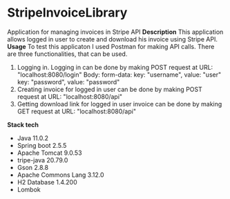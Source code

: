 # StripeInvoiceLibrary
Application for managing invoices in Stripe API
**Description**
This application allows logged in user to create and download his invoice using Stripe API.
**Usage**
To test this applicaton I used Postman for making API calls. There are three functionalities, that can be used.
  1. Logging in. Logging in can be done by making POST request at 
    URL: "localhost:8080/login"
    Body: form-data:
      key: "username", value: "user"
      key: "password", value: "password"
  2. Creating invoice for logged in user can be done by making POST request at
    URL: "localhost:8080/api"
  3. Getting download link for logged in user invoice can be done by making GET request at
    URL: "localhost:8080/api"

**Stack tech**
  * Java 11.0.2
  * Spring boot 2.5.5
  * Apache Tomcat 9.0.53
  * tripe-java 20.79.0
  * Gson 2.8.8
  * Apache Commons Lang 3.12.0
  * H2 Database 1.4.200
  * Lombok
